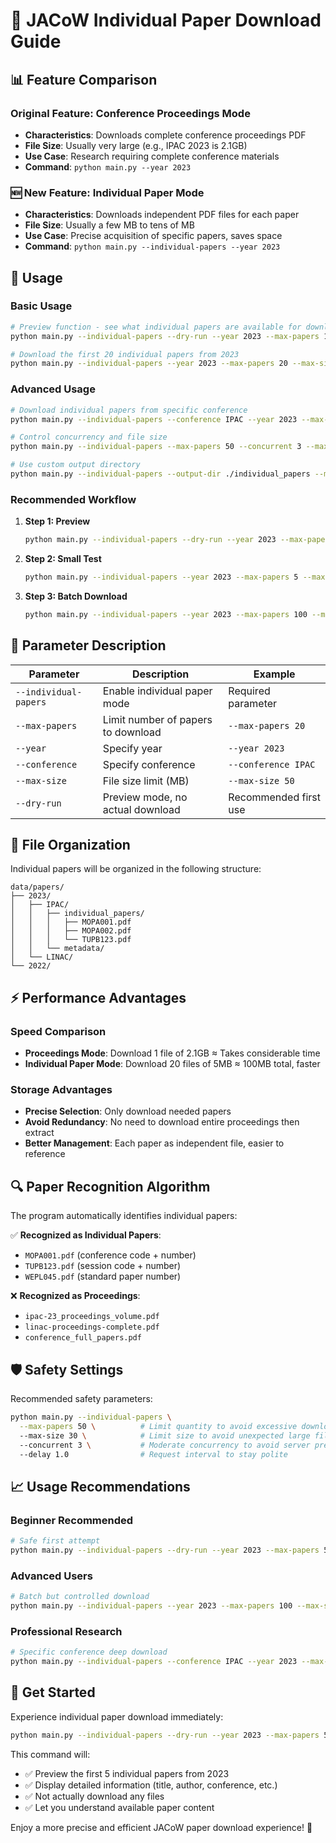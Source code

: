 # 🎯 JACoW Individual Paper Download Guide

## 📊 Feature Comparison

### Original Feature: Conference Proceedings Mode
- **Characteristics**: Downloads complete conference proceedings PDF
- **File Size**: Usually very large (e.g., IPAC 2023 is 2.1GB)
- **Use Case**: Research requiring complete conference materials
- **Command**: `python main.py --year 2023`

### 🆕 New Feature: Individual Paper Mode
- **Characteristics**: Downloads independent PDF files for each paper
- **File Size**: Usually a few MB to tens of MB
- **Use Case**: Precise acquisition of specific papers, saves space
- **Command**: `python main.py --individual-papers --year 2023`

## 🚀 Usage

### Basic Usage

```bash
# Preview function - see what individual papers are available for download
python main.py --individual-papers --dry-run --year 2023 --max-papers 10

# Download the first 20 individual papers from 2023
python main.py --individual-papers --year 2023 --max-papers 20 --max-size 50
```

### Advanced Usage

```bash
# Download individual papers from specific conference
python main.py --individual-papers --conference IPAC --year 2023 --max-size 30

# Control concurrency and file size
python main.py --individual-papers --max-papers 50 --concurrent 3 --max-size 20

# Use custom output directory
python main.py --individual-papers --output-dir ./individual_papers --max-papers 30
```

### Recommended Workflow

1. **Step 1: Preview**
   ```bash
   python main.py --individual-papers --dry-run --year 2023 --max-papers 10 --verbose
   ```

2. **Step 2: Small Test**
   ```bash
   python main.py --individual-papers --year 2023 --max-papers 5 --max-size 20
   ```

3. **Step 3: Batch Download**
   ```bash
   python main.py --individual-papers --year 2023 --max-papers 100 --max-size 50
   ```

## 🎯 Parameter Description

| Parameter | Description | Example |
|-----------|-------------|---------|
| `--individual-papers` | Enable individual paper mode | Required parameter |
| `--max-papers` | Limit number of papers to download | `--max-papers 20` |
| `--year` | Specify year | `--year 2023` |
| `--conference` | Specify conference | `--conference IPAC` |
| `--max-size` | File size limit (MB) | `--max-size 50` |
| `--dry-run` | Preview mode, no actual download | Recommended first use |

## 📁 File Organization

Individual papers will be organized in the following structure:

```
data/papers/
├── 2023/
│   ├── IPAC/
│   │   ├── individual_papers/
│   │   │   ├── MOPA001.pdf
│   │   │   ├── MOPA002.pdf
│   │   │   └── TUPB123.pdf
│   │   └── metadata/
│   └── LINAC/
└── 2022/
```

## ⚡ Performance Advantages

### Speed Comparison
- **Proceedings Mode**: Download 1 file of 2.1GB ≈ Takes considerable time
- **Individual Paper Mode**: Download 20 files of 5MB ≈ 100MB total, faster

### Storage Advantages
- **Precise Selection**: Only download needed papers
- **Avoid Redundancy**: No need to download entire proceedings then extract
- **Better Management**: Each paper as independent file, easier to reference

## 🔍 Paper Recognition Algorithm

The program automatically identifies individual papers:

✅ **Recognized as Individual Papers**:
- `MOPA001.pdf` (conference code + number)
- `TUPB123.pdf` (session code + number)
- `WEPL045.pdf` (standard paper number)

❌ **Recognized as Proceedings**:
- `ipac-23_proceedings_volume.pdf`
- `linac-proceedings-complete.pdf`
- `conference_full_papers.pdf`

## 🛡️ Safety Settings

Recommended safety parameters:

```bash
python main.py --individual-papers \
  --max-papers 50 \          # Limit quantity to avoid excessive downloads
  --max-size 30 \            # Limit size to avoid unexpected large files
  --concurrent 3 \           # Moderate concurrency to avoid server pressure
  --delay 1.0                # Request interval to stay polite
```

## 📈 Usage Recommendations

### Beginner Recommended
```bash
# Safe first attempt
python main.py --individual-papers --dry-run --year 2023 --max-papers 5
```

### Advanced Users
```bash
# Batch but controlled download
python main.py --individual-papers --year 2023 --max-papers 100 --max-size 30 --concurrent 3
```

### Professional Research
```bash
# Specific conference deep download
python main.py --individual-papers --conference IPAC --year 2023 --max-size 50 --verbose
```

## 🎉 Get Started

Experience individual paper download immediately:

```bash
python main.py --individual-papers --dry-run --year 2023 --max-papers 5 --verbose
```

This command will:
- ✅ Preview the first 5 individual papers from 2023
- ✅ Display detailed information (title, author, conference, etc.)
- ✅ Not actually download any files
- ✅ Let you understand available paper content

Enjoy a more precise and efficient JACoW paper download experience! 🚀
